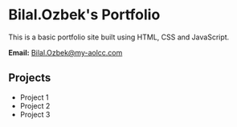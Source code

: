# Bilal.Ozbek's Portfolio

This is a basic portfolio site built using HTML, CSS and JavaScript.

**Email:** Bilal.Ozbek@my-aolcc.com

## Projects
- Project 1
- Project 2
- Project 3